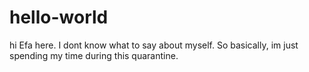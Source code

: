 # hello-world
hi 
Efa here. I dont know what to say about myself. So basically, im just spending my time during this quarantine.
